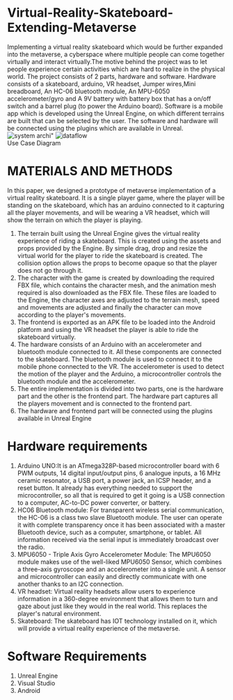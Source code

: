 # Virtual-Reality-Skateboard-Extending-Metaverse
Implementing a virtual reality skateboard which would be further expanded into the metaverse, a cyberspace where multiple people can come together virtually and interact virtually.The motive behind the project was to let people experience certain activities which are hard to realize in the physical world. The project consists of 2 parts, hardware and software. Hardware consists of a skateboard, arduino, VR headset, Jumper wires,Mini breadboard, An HC-06 bluetooth module, An MPU-6050 accelerometer/gyro and A 9V battery with battery box that has a on/off switch and a barrel plug (to power the Arduino board). Software is a mobile app which is developed using the Unreal Engine, on which different terrains are built that can be selected by the user. The software and hardware will be connected using the plugins which are available in Unreal. 
![system archi](https://user-images.githubusercontent.com/85161519/201523031-e436443b-43cd-41de-965d-dfae9e390d18.png)"
![dataflow](https://user-images.githubusercontent.com/85161519/201523660-cb69d4af-1ca6-4809-9458-866fb9cc133a.png)
<br>Use Case Diagram<br>
# MATERIALS AND METHODS<br>
In this paper, we designed a prototype of metaverse implementation of a virtual reality skateboard. It is a single player game, where the player will be standing on the skateboard, which has an arduino connected to it capturing all the player movements, and will be wearing a VR headset, which will show the terrain on which the player is playing.<br>
1) The terrain built using the Unreal Engine gives the virtual reality experience of riding a skateboard. This is created using the assets and props provided by the Engine. By simple drag, drop and resize the virtual world for the player to ride the skateboard is created. The collision option allows the props to become opaque so that the player does not go through it.<br>
2) The character with the game is created by downloading the required FBX file, which contains the character mesh, and the animation mesh required is also downloaded as the FBX file. These files are loaded to the Engine, the character axes are adjusted to the terrain mesh, speed and movements are adjusted and finally the character can move according to the player's movements.<br>
3) The frontend is exported as an APK file to be loaded into the Android platform and using the VR headset the player is able to ride the skateboard virtually.
4) The hardware consists of an Arduino with an accelerometer and bluetooth module connected to it. All these components are connected to the skateboard. The bluetooth module is used to connect it to the mobile phone connected to the VR. The accelerometer is used to detect the motion of the player and the Arduino, a microcontroller controls the bluetooth module and the accelerometer.<br>
5) The entire implementation is divided into two parts, one is the hardware part and the other is the frontend part. The hardware part captures all the players movement and is connected to the frontend part.<br>
6) The hardware and frontend part will be connected using the plugins available in Unreal Engine<br>
# Hardware requirements<br>
1) Arduino UNO:It is an ATmega328P-based microcontroller board with 6 PWM outputs, 14 digital input/output pins, 6 analogue inputs, a 16 MHz ceramic resonator, a USB port, a power jack, an ICSP header, and a reset button. It already has everything needed to support the microcontroller, so all that is required to get it going is a USB connection to a computer, AC-to-DC power converter, or battery.<br>
2) HC06 Bluetooth module: For transparent wireless serial communication, the HC-06 is a class two slave Bluetooth module. The user can operate it with complete transparency once it has been associated with a master Bluetooth device, such as a computer, smartphone, or tablet. All information received via the serial input is immediately broadcast over the radio.<br>
3) MPU6050 - Triple Axis Gyro Accelerometer Module: The MPU6050 module makes use of the well-liked MPU6050 Sensor, which combines a three-axis gyroscope and an accelerometer into a single unit. A sensor and microcontroller can easily and directly communicate with one another thanks to an I2C connection.<br>
4) VR headset: Virtual reality headsets allow users to experience information in a 360-degree environment that allows them to turn and gaze about just like they would in the real world. This replaces the player's natural environment.<br>
5) Skateboard: The skateboard has IOT technology installed on it, which will provide a virtual reality experience of the metaverse.<br>
# Software Requirements<br>
1) Unreal Engine<br>
2) Visual Studio<br>
3) Android

